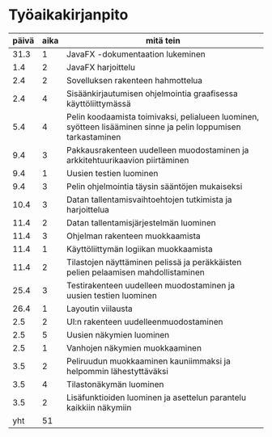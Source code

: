 # Työaikakirjanpito

päivä | aika | mitä tein
----- | ---- | ---------
31.3 | 1 | JavaFX -dokumentaation lukeminen
1.4 | 2 | JavaFX harjoittelu
2.4 | 2 | Sovelluksen rakenteen hahmottelua
2.4 | 4 | Sisäänkirjautumisen ohjelmointia graafisessa käyttöliittymässä
5.4 | 4 | Pelin koodaamista toimivaksi, pelialueen luominen, syötteen lisääminen sinne ja pelin loppumisen tarkastaminen
9.4 | 3 | Pakkausrakenteen uudelleen muodostaminen ja arkkitehtuurikaavion piirtäminen
9.4 | 1 | Uusien testien luominen
9.4 | 3 | Pelin ohjelmointia täysin sääntöjen mukaiseksi
10.4| 3 | Datan tallentamisvaihtoehtojen tutkimista ja harjoittelua
11.4| 2 | Datan tallentamisjärjestelmän luominen
11.4| 3 | Ohjelman rakenteen muokkaamista
11.4| 1 | Käyttöliittymän logiikan muokkaamista
11.4| 2 | Tilastojen näyttäminen pelissä ja peräkkäisten pelien pelaamisen mahdollistaminen
25.4| 3 | Testirakenteen uudelleen muodostaminen ja uusien testien luominen
26.4| 1 | Layoutin viilausta
2.5 | 2 | UI:n rakenteen uudelleenmuodostaminen
2.5 | 5 | Uusien näkymien luominen
2.5 | 1 | Vanhojen näkymien muokkaaminen
3.5 | 2 | Peliruudun muokkaaminen kauniimmaksi ja helpommin lähestyttäväksi
3.5 | 4 | Tilastonäkymän luominen
3.5 | 2 | Lisäfunktioiden luominen ja asettelun parantelu kaikkiin näkymiin
yht | 51|

